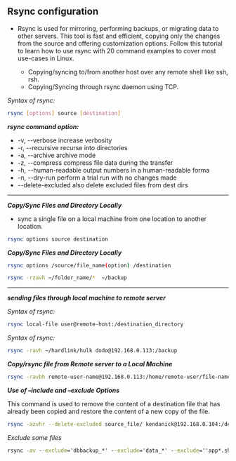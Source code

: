 ## Rsync configuration


* Rsync is used for mirroring, performing backups, or migrating data to other servers. This tool is fast and efficient, copying only the changes from the source and offering customization options. Follow this tutorial to learn how to use rsync with 20 command examples to cover most use-cases in Linux.

  - Copying/syncing to/from another host over any remote shell like ssh, rsh.
  - Copying/Syncing through rsync daemon using TCP.


*_Syntax of rsync:_*

```bash
rsync [options] source [destination]
```

_**rsync command option:**_

 * -v, --verbose           increase verbosity
 * -r, --recursive         recurse into directories
 * -a, --archive           archive mode
 * -z, --compress          compress file data during the transfer
 * -h, --human-readable    output numbers in a human-readable forma
 * -n, --dry-run           perform a trial run with no changes made
 * --delete-excluded       also delete excluded files from dest dirs

----

**_Copy/Sync Files and Directory Locally_**


   * sync a single file on a local machine from one location to another location.

```bash
rsync options source destination
```

**_Copy/Sync Files and Directory Locally_**

```bash
rsync options /source/file_name(option) /destination

rsync -rzavh ~/folder_name/*  ~/backup
```
-----

**_sending files through local machine to remote server_**

*_Syntax of rsync:_*


```bash
rsync local-file user@remote-host:/destination_directory
```

*_Syntax of rsync:_*

```bash
rsync -ravh ~/hardlink/hulk dodo@192.168.0.113:/backup
```

**_Copy/rsync file from Remote server to a Local Machine_**


```bash
rsync -ravbh remote-user-name@192.168.0.113:/home/remote-user/file-name  /home/local-user/file-path
```

**_Use of –include and –exclude Options_**


This command is used to remove the content of a destination file that has already been copied and restore the content of a new copy of the file.

```bash
rsync -azvhr --delete-excluded source_file/ kendanick@192.168.0.104:/destination
```

_Exclude some files_

```cmd
rsync -av --exclude='dbbackup_*' --exclude='data_*' --exclude=''app*.sh' /var/scripts/ ubuntu@192.168.1.100:~/scripts/
```

























